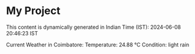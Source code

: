 # My Project

This content is dynamically generated in Indian Time (IST): 2024-06-08 20:46:23 IST


Current Weather in Coimbatore:
Temperature: 24.88 °C
Condition: light rain
